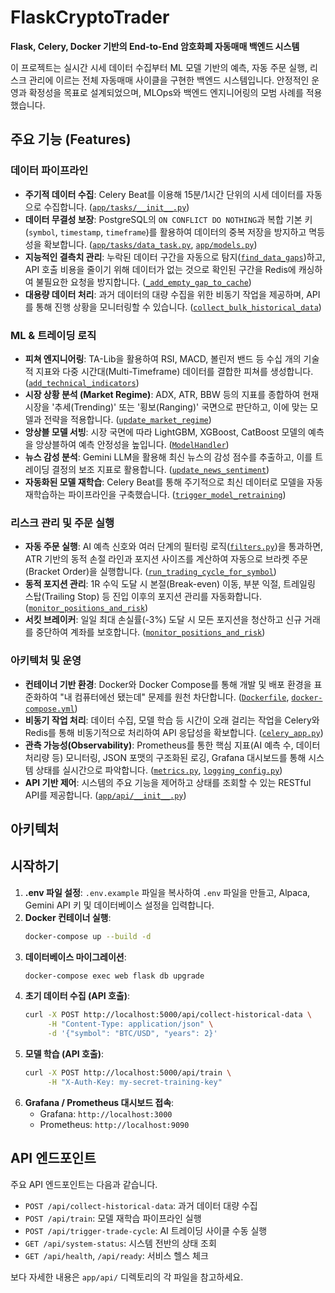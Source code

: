 # FlaskCryptoTrader

**Flask, Celery, Docker 기반의 End-to-End 암호화폐 자동매매 백엔드 시스템**

이 프로젝트는 실시간 시세 데이터 수집부터 ML 모델 기반의 예측, 자동 주문 실행, 리스크 관리에 이르는 전체 자동매매 사이클을 구현한 백엔드 시스템입니다. 안정적인 운영과 확정성을 목표로 설계되었으며, MLOps와 백엔드 엔지니어링의 모범 사례를 적용했습니다.

## 주요 기능 (Features)

### 데이터 파이프라인
- **주기적 데이터 수집**: Celery Beat를 이용해 15분/1시간 단위의 시세 데이터를 자동으로 수집합니다. ([`app/tasks/__init__.py`](app/tasks/__init__.py))
- **데이터 무결성 보장**: PostgreSQL의 `ON CONFLICT DO NOTHING`과 복합 기본 키(`symbol`, `timestamp`, `timeframe`)를 활용하여 데이터의 중복 저장을 방지하고 멱등성을 확보합니다. ([`app/tasks/data_task.py`](app/tasks/data_task.py), [`app/models.py`](app/models.py))
- **지능적인 결측치 관리**: 누락된 데이터 구간을 자동으로 탐지([`find_data_gaps`](app/tasks/data_task.py))하고, API 호출 비용을 줄이기 위해 데이터가 없는 것으로 확인된 구간을 Redis에 캐싱하여 불필요한 요청을 방지합니다. ([`_add_empty_gap_to_cache`](app/tasks/data_task.py))
- **대용량 데이터 처리**: 과거 데이터의 대량 수집을 위한 비동기 작업을 제공하며, API를 통해 진행 상황을 모니터링할 수 있습니다. ([`collect_bulk_historical_data`](app/tasks/data_task.py))

### ML & 트레이딩 로직
- **피쳐 엔지니어링**: TA-Lib을 활용하여 RSI, MACD, 볼린저 밴드 등 수십 개의 기술적 지표와 다중 시간대(Multi-Timeframe) 데이터를 결합한 피쳐를 생성합니다. ([`add_technical_indicators`](app/trading/feature_engineering.py))
- **시장 상황 분석 (Market Regime)**: ADX, ATR, BBW 등의 지표를 종합하여 현재 시장을 '추세(Trending)' 또는 '횡보(Ranging)' 국면으로 판단하고, 이에 맞는 모델과 전략을 적용합니다. ([`update_market_regime`](app/tasks/market_analysis_task.py))
- **앙상블 모델 서빙**: 시장 국면에 따라 LightGBM, XGBoost, CatBoost 모델의 예측을 앙상블하여 예측 안정성을 높입니다. ([`ModelHandler`](app/ml/model_handler.py))
- **뉴스 감성 분석**: Gemini LLM을 활용해 최신 뉴스의 감성 점수를 추출하고, 이를 트레이딩 결정의 보조 지표로 활용합니다. ([`update_news_sentiment`](app/tasks/sentiment_analysis_task.py))
- **자동화된 모델 재학습**: Celery Beat를 통해 주기적으로 최신 데이터로 모델을 자동 재학습하는 파이프라인을 구축했습니다. ([`trigger_model_retraining`](app/tasks/ml_task.py))

### 리스크 관리 및 주문 실행
- **자동 주문 실행**: AI 예측 신호와 여러 단계의 필터링 로직([`filters.py`](app/trading/filters.py))을 통과하면, ATR 기반의 동적 손절 라인과 포지션 사이즈를 계산하여 자동으로 브라켓 주문(Bracket Order)을 실행합니다. ([`run_trading_cycle_for_symbol`](app/trading/execution_engine.py))
- **동적 포지션 관리**: 1R 수익 도달 시 본절(Break-even) 이동, 부분 익절, 트레일링 스탑(Trailing Stop) 등 진입 이후의 포지션 관리를 자동화합니다. ([`monitor_positions_and_risk`](app/tasks/risk_management_task.py))
- **서킷 브레이커**: 일일 최대 손실률(-3%) 도달 시 모든 포지션을 청산하고 신규 거래를 중단하여 계좌를 보호합니다. ([`monitor_positions_and_risk`](app/tasks/risk_management_task.py))

### 아키텍처 및 운영
- **컨테이너 기반 환경**: Docker와 Docker Compose를 통해 개발 및 배포 환경을 표준화하여 "내 컴퓨터에선 됐는데" 문제를 원천 차단합니다. ([`Dockerfile`](Dockerfile), [`docker-compose.yml`](docker-compose.yml))
- **비동기 작업 처리**: 데이터 수집, 모델 학습 등 시간이 오래 걸리는 작업을 Celery와 Redis를 통해 비동기적으로 처리하여 API 응답성을 확보합니다. ([`celery_app.py`](app/tasks/celery_app.py))
- **관측 가능성(Observability)**: Prometheus를 통한 핵심 지표(AI 예측 수, 데이터 처리량 등) 모니터링, JSON 포맷의 구조화된 로깅, Grafana 대시보드를 통해 시스템 상태를 실시간으로 파악합니다. ([`metrics.py`](app/metrics.py), [`logging_config.py`](app/logging_config.py))
- **API 기반 제어**: 시스템의 주요 기능을 제어하고 상태를 조회할 수 있는 RESTful API를 제공합니다. ([`app/api/__init__.py`](app/api/__init__.py))

## 아키텍처


## 시작하기
1.  **.env 파일 설정**: `.env.example` 파일을 복사하여 `.env` 파일을 만들고, Alpaca, Gemini API 키 및 데이터베이스 설정을 입력합니다.
2.  **Docker 컨테이너 실행**:
    ```bash
    docker-compose up --build -d
    ```
3.  **데이터베이스 마이그레이션**:
    ```bash
    docker-compose exec web flask db upgrade
    ```
4.  **초기 데이터 수집 (API 호출)**:
    ```bash
    curl -X POST http://localhost:5000/api/collect-historical-data \
         -H "Content-Type: application/json" \
         -d '{"symbol": "BTC/USD", "years": 2}'
    ```
5.  **모델 학습 (API 호출)**:
    ```bash
    curl -X POST http://localhost:5000/api/train \
         -H "X-Auth-Key: my-secret-training-key"
    ```
6.  **Grafana / Prometheus 대시보드 접속**:
    - Grafana: `http://localhost:3000`
    - Prometheus: `http://localhost:9090`

## API 엔드포인트
주요 API 엔드포인트는 다음과 같습니다.
- `POST /api/collect-historical-data`: 과거 데이터 대량 수집
- `POST /api/train`: 모델 재학습 파이프라인 실행
- `POST /api/trigger-trade-cycle`: AI 트레이딩 사이클 수동 실행
- `GET /api/system-status`: 시스템 전반의 상태 조회
- `GET /api/health`, `/api/ready`: 서비스 헬스 체크

보다 자세한 내용은 `app/api/` 디렉토리의 각 파일을 참고하세요.